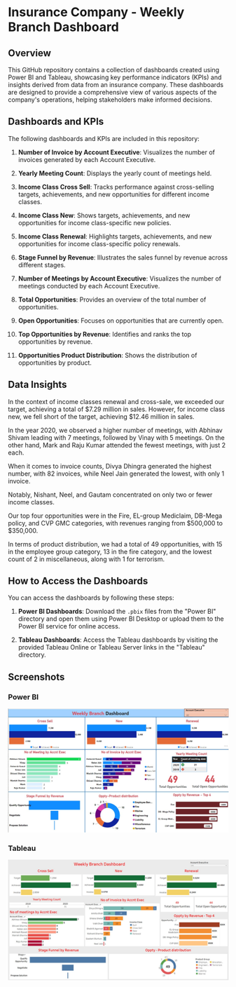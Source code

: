 # Insurance Company - Weekly Branch Dashboard

## Overview

This GitHub repository contains a collection of dashboards created using Power BI and Tableau, showcasing key performance indicators (KPIs) and insights derived from data from an insurance company. These dashboards are designed to provide a comprehensive view of various aspects of the company's operations, helping stakeholders make informed decisions.

## Dashboards and KPIs

The following dashboards and KPIs are included in this repository:

1. **Number of Invoice by Account Executive**: Visualizes the number of invoices generated by each Account Executive.

2. **Yearly Meeting Count**: Displays the yearly count of meetings held.

3. **Income Class Cross Sell**: Tracks performance against cross-selling targets, achievements, and new opportunities for different income classes.

4. **Income Class New**: Shows targets, achievements, and new opportunities for income class-specific new policies.

5. **Income Class Renewal**: Highlights targets, achievements, and new opportunities for income class-specific policy renewals.

6. **Stage Funnel by Revenue**: Illustrates the sales funnel by revenue across different stages.

7. **Number of Meetings by Account Executive**: Visualizes the number of meetings conducted by each Account Executive.

8. **Total Opportunities**: Provides an overview of the total number of opportunities.

9. **Open Opportunities**: Focuses on opportunities that are currently open.

10. **Top Opportunities by Revenue**: Identifies and ranks the top opportunities by revenue.

11. **Opportunities Product Distribution**: Shows the distribution of opportunities by product.


## Data Insights

In the context of income classes renewal and cross-sale, we exceeded our target, achieving a total of $7.29 million in sales. However, for income class new, we fell short of the target, achieving $12.46 million in sales.

In the year 2020, we observed a higher number of meetings, with Abhinav Shivam leading with 7 meetings, followed by Vinay with 5 meetings. On the other hand, Mark and Raju Kumar attended the fewest meetings, with just 2 each.

When it comes to invoice counts, Divya Dhingra generated the highest number, with 82 invoices, while Neel Jain generated the lowest, with only 1 invoice.

Notably, Nishant, Neel, and Gautam concentrated on only two or fewer income classes.

Our top four opportunities were in the Fire, EL-group Mediclaim, DB-Mega policy, and CVP GMC categories, with revenues ranging from $500,000 to $350,000.

In terms of product distribution, we had a total of 49 opportunities, with 15 in the employee group category, 13 in the fire category, and the lowest count of 2 in miscellaneous, along with 1 for terrorism.

## How to Access the Dashboards

You can access the dashboards by following these steps:

1. **Power BI Dashboards**: Download the `.pbix` files from the "Power BI" directory and open them using Power BI Desktop or upload them to the Power BI service for online access.

2. **Tableau Dashboards**: Access the Tableau dashboards by visiting the provided Tableau Online or Tableau Server links in the "Tableau" directory.


## Screenshots

### Power BI

![Dashboard 1](Images/Insurance%20Power%20BI.jpeg)

### Tableau

![Dashboard 2](/Images/Insurance%20Tableau.jpeg)



